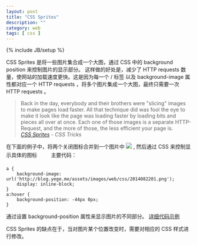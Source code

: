 ```yaml
---
layout: post
title: "CSS Sprites"
description: ""
category: web 
tags: [ css ]
---
```

{% include JB/setup %}

CSS Sprites 是将一些图片集合成一个大图，通过 CSS 中的 background position 来控制图片的显示部分。
这样做的好处是，减少了 HTTP requests 数量，使网站的加载速度更快。这是因为每一个 /<img/> 标签 以及 
background-image 属性都对应一个  HTTP requests ，将多个图片集成一个大图，最终只需要一次  HTTP requests 。

<!-- more -->

> Back in the day, everybody and their brothers were "slicing" images to make pages load faster. 
> All that technique did was fool the eye to make it look like 
> the page was loading faster by loading bits and pieces all over at once. 
> Each one of those images is a separate HTTP-Request, 
> and the more of those, the less efficient your page is.    
> [*CSS Sprites*](http://css-tricks.com/css-sprites/)  *- CSS Tricks*
<style>
	#close {
	    width: 30px;
	    height: 30px;
	    background-image: url('http://blog.yege.me/assets/images/web/css/2014082201.png');
	    display: inline-block;
		vertical-align: middle
	}
	#close:hover {
	    background-position: -44px 0px;
	}
</style>
在下面的例子中，将两个关闭图标合并到一个图片中 ![](http://blog.yege.me/assets/images/web/css/2014082201.png) ,
然后通过 CSS 来控制显示具体的图标 
<a id="close" href="#" >
</a>
主要代码：

	a {
	    background-image: url('http://blog.yege.me/assets/images/web/css/2014082201.png');
	    display: inline-block;
	}
	a:hover {
	    background-position: -44px 0px;
	}

通过设置 background-position 属性来显示图片的不同部分。
[详细代码示例](http://jsfiddle.net/e7duy47q/)

CSS Sprites 的缺点在于，当对图片某个位置改变时，需要对相应的 CSS 样式进行修改。
